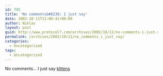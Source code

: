 ```yaml
---
id: 745
title: 'No comments&#8230; I just say'
date: 2002-10-11T11:00:41+00:00
author: Niklas
layout: post
guid: http://www.protocol7.com/archives/2002/10/11/no-comments-i-just-say/
permalink: /archives/2002/10/11/no_comments_i_just_say/
categories:
  - Uncategorized
tags:
  - Uncategorized
---
```

<div class='microid-fd18cc4971df33f7bedbef2e8a603bd3a9e811d7'>
  <p>
    No comments&#8230; I just say <a href="http://www.ratemykitten.com">kittens</a>
  </p>
</div>